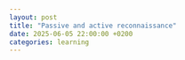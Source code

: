 ```yaml
---
layout: post
title: "Passive and active reconnaissance"
date: 2025-06-05 22:00:00 +0200
categories: learning
---
```

